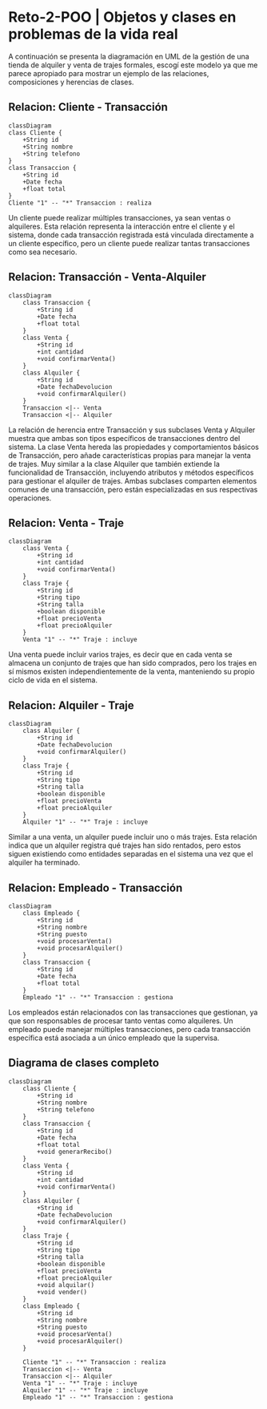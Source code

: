 # Reto-2-POO | Objetos y clases en problemas de la vida real
A continuación se presenta la diagramación en UML de la gestión de una tienda de 
alquiler y venta de trajes formales, escogí este modelo ya que me parece apropiado
para mostrar un ejemplo de las relaciones, composiciones y herencias de clases.
## Relacion: Cliente - Transacción
```mermaid
classDiagram
class Cliente {
    +String id
    +String nombre
    +String telefono
}
class Transaccion {
    +String id
    +Date fecha
    +float total
}
Cliente "1" -- "*" Transaccion : realiza
```
Un cliente puede realizar múltiples transacciones, ya sean ventas o alquileres. Esta relación representa la interacción entre el cliente y el sistema, donde cada transacción registrada está vinculada directamente a un cliente específico, pero un cliente puede realizar tantas transacciones como sea necesario.
## Relacion: Transacción - Venta-Alquiler
```mermaid
classDiagram
    class Transaccion {
        +String id
        +Date fecha
        +float total
    }
    class Venta {
        +String id
        +int cantidad
        +void confirmarVenta()
    }
    class Alquiler {
        +String id
        +Date fechaDevolucion
        +void confirmarAlquiler()
    }
    Transaccion <|-- Venta
    Transaccion <|-- Alquiler
```
La relación de herencia entre Transacción y sus subclases Venta y Alquiler muestra que ambas son tipos específicos de transacciones dentro del sistema. La clase Venta hereda las propiedades y comportamientos básicos de Transacción, pero añade características propias para manejar la venta de trajes. Muy similar a la clase Alquiler que también extiende la funcionalidad de Transacción, incluyendo atributos y métodos específicos para gestionar el alquiler de trajes. Ambas subclases comparten elementos comunes de una transacción, pero están especializadas en sus respectivas operaciones.
## Relacion: Venta - Traje
```mermaid
classDiagram
    class Venta {
        +String id
        +int cantidad
        +void confirmarVenta()
    }
    class Traje {
        +String id
        +String tipo
        +String talla
        +boolean disponible
        +float precioVenta
        +float precioAlquiler
    }
    Venta "1" -- "*" Traje : incluye
```
Una venta puede incluir varios trajes, es decir que en cada venta se almacena un conjunto de trajes que han sido comprados, pero los trajes en sí mismos existen independientemente de la venta, manteniendo su propio ciclo de vida en el sistema.
## Relacion: Alquiler - Traje
```mermaid
classDiagram
    class Alquiler {
        +String id
        +Date fechaDevolucion
        +void confirmarAlquiler()
    }
    class Traje {
        +String id
        +String tipo
        +String talla
        +boolean disponible
        +float precioVenta
        +float precioAlquiler
    }
    Alquiler "1" -- "*" Traje : incluye
```
Similar a una venta, un alquiler puede incluir uno o más trajes. Esta relación indica que un alquiler registra qué trajes han sido rentados, pero estos siguen existiendo como entidades separadas en el sistema una vez que el alquiler ha terminado.
## Relacion: Empleado - Transacción
```mermaid
classDiagram
    class Empleado {
        +String id
        +String nombre
        +String puesto
        +void procesarVenta()
        +void procesarAlquiler()
    }
    class Transaccion {
        +String id
        +Date fecha
        +float total
    }
    Empleado "1" -- "*" Transaccion : gestiona
```
Los empleados están relacionados con las transacciones que gestionan, ya que son responsables de procesar tanto ventas como alquileres. Un empleado puede manejar múltiples transacciones, pero cada transacción específica está asociada a un único empleado que la supervisa.
## Diagrama de clases completo
```mermaid
classDiagram
    class Cliente {
        +String id
        +String nombre
        +String telefono
    }
    class Transaccion {
        +String id
        +Date fecha
        +float total
        +void generarRecibo()
    }
    class Venta {
        +String id
        +int cantidad
        +void confirmarVenta()
    }
    class Alquiler {
        +String id
        +Date fechaDevolucion
        +void confirmarAlquiler()
    }
    class Traje {
        +String id
        +String tipo
        +String talla
        +boolean disponible
        +float precioVenta
        +float precioAlquiler
        +void alquilar()
        +void vender()
    }
    class Empleado {
        +String id
        +String nombre
        +String puesto
        +void procesarVenta()
        +void procesarAlquiler()
    }

    Cliente "1" -- "*" Transaccion : realiza
    Transaccion <|-- Venta
    Transaccion <|-- Alquiler
    Venta "1" -- "*" Traje : incluye
    Alquiler "1" -- "*" Traje : incluye
    Empleado "1" -- "*" Transaccion : gestiona
```

